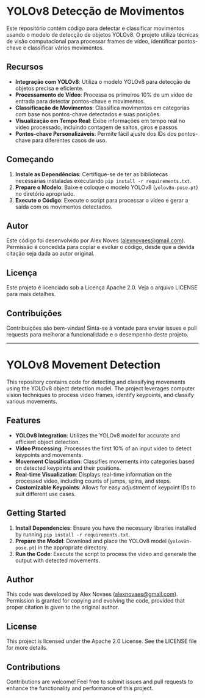 # YOLOv8 Detecção de Movimentos

Este repositório contém código para detectar e classificar movimentos usando o modelo de detecção de objetos YOLOv8. O projeto utiliza técnicas de visão computacional para processar frames de vídeo, identificar pontos-chave e classificar vários movimentos.

## Recursos

- **Integração com YOLOv8**: Utiliza o modelo YOLOv8 para detecção de objetos precisa e eficiente.
- **Processamento de Vídeo**: Processa os primeiros 10% de um vídeo de entrada para detectar pontos-chave e movimentos.
- **Classificação de Movimentos**: Classifica movimentos em categorias com base nos pontos-chave detectados e suas posições.
- **Visualização em Tempo Real**: Exibe informações em tempo real no vídeo processado, incluindo contagem de saltos, giros e passos.
- **Pontos-chave Personalizáveis**: Permite fácil ajuste dos IDs dos pontos-chave para diferentes casos de uso.

## Começando

1. **Instale as Dependências**: Certifique-se de ter as bibliotecas necessárias instaladas executando `pip install -r requirements.txt`.
2. **Prepare o Modelo**: Baixe e coloque o modelo YOLOv8 (`yolov8n-pose.pt`) no diretório apropriado.
3. **Execute o Código**: Execute o script para processar o vídeo e gerar a saída com os movimentos detectados.

## Autor

Este código foi desenvolvido por Alex Noves (alexnovaes@gmail.com). Permissão é concedida para copiar e evoluir o código, desde que a devida citação seja dada ao autor original.

## Licença

Este projeto é licenciado sob a Licença Apache 2.0. Veja o arquivo LICENSE para mais detalhes.

## Contribuições

Contribuições são bem-vindas! Sinta-se à vontade para enviar issues e pull requests para melhorar a funcionalidade e o desempenho deste projeto.

---

# YOLOv8 Movement Detection

This repository contains code for detecting and classifying movements using the YOLOv8 object detection model. The project leverages computer vision techniques to process video frames, identify keypoints, and classify various movements.

## Features

- **YOLOv8 Integration**: Utilizes the YOLOv8 model for accurate and efficient object detection.
- **Video Processing**: Processes the first 10% of an input video to detect keypoints and movements.
- **Movement Classification**: Classifies movements into categories based on detected keypoints and their positions.
- **Real-time Visualization**: Displays real-time information on the processed video, including counts of jumps, spins, and steps.
- **Customizable Keypoints**: Allows for easy adjustment of keypoint IDs to suit different use cases.

## Getting Started

1. **Install Dependencies**: Ensure you have the necessary libraries installed by running `pip install -r requirements.txt`.
2. **Prepare the Model**: Download and place the YOLOv8 model (`yolov8n-pose.pt`) in the appropriate directory.
3. **Run the Code**: Execute the script to process the video and generate the output with detected movements.

## Author

This code was developed by Alex Novaes (alexnovaes@gmail.com). Permission is granted for copying and evolving the code, provided that proper citation is given to the original author.

## License

This project is licensed under the Apache 2.0 License. See the LICENSE file for more details.

## Contributions

Contributions are welcome! Feel free to submit issues and pull requests to enhance the functionality and performance of this project.
